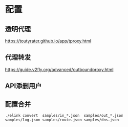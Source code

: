 # 配置


## 透明代理
https://toutyrater.github.io/app/tproxy.html


## 代理转发
https://guide.v2fly.org/advanced/outboundproxy.html

## API添删用户

## 配置合并
```
./elink convert  samples/in_*.json  samples/out_*.json samples/log.json samples/route.json samples/dns.json 
```



